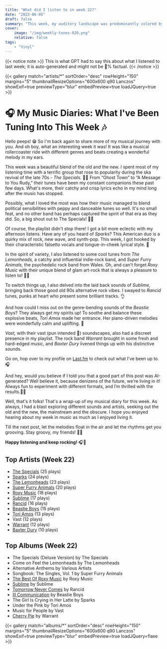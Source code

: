 ```yaml
---
title: "What did I listen to in week 22?"
date: "2023-06-05"
draft: false
summary: "This week, my auditory landscape was predominantly colored by the raw energy of The Specials. According to my LastFM data, I've been diving deep into their skank-worthy rhythms and punk-infused lyrics, making them my top-played artist. Stay tuned for a closer look into this gritty music obsession of mine."
cover:
    image: "/img/weekly-tunes-020.png"
    relative: false
tags:
    - "Vinyl"
---
```


{{< notice note >}}
This is what GPT had to say this about what I listened to last week; it is auto-generated and might not be 💯% factual.
{{< /notice >}}

{{< gallery match="artists/*" sortOrder="desc" rowHeight="150" margins="5" thumbnailResizeOptions="600x600 q90 Lanczos" showExif=true previewType="blur" embedPreview=true loadJQuery=true >}}

# 🎧 My Music Diaries: What I've Been Tuning Into This Week 🎶

Hello peeps! 😁  So I'm back again to share more of my musical journey with you. And oh boy, what an interesting week it was! It was like a musical rollercoaster ride with different genres and beats creating a wonderful melody in my ears. 

This week was a beautiful blend of the old and the new. I spent most of my listening time with a terrific group that rose to popularity during the ska revival of the late 70s - *The Specials.* 🎷🎺 From “Ghost Town” to “A Message to You Rudy,” their tunes have been my constant companions these past few days. What's more, their catchy and crisp lyrics echo in my mind long after the music has stopped. 

Possibly, what I loved the most was how their music managed to blend political sensibilities with peppy and danceable tunes so well. It's no small feat, and no other band has perhaps captured the spirit of that era as they did. So, a big shout out to The Specials! 👏😎 

Of course, the playlist didn't stop there! I got a bit more eclectic with my afternoon listens. Have any of you heard of *Sparks*? This American duo is a quirky mix of rock, new wave, and synth-pop. This week, I got hooked by their characteristic falsetto vocals and tongue-in-cheek lyrical style. 🎵

In the spirit of variety, I also listened to some cool tunes from *The Lemonheads,* a catchy and influential indie-rock band, and *Super Furry Animals,* the psychedelic rock band from Wales. Oh, and can't forget *Roxy Music* with their unique blend of glam art-rock that is always a pleasure to listen to! 🎸🥁

To switch things up, I also delved into the laid back sounds of *Sublime,* bringing back those good old 90s alternative rock vibes. I swayed to *Rancid* tunes, punks at heart who present some brilliant tracks. 👌 

And how could I miss out on the genre-bending sounds of the *Beastie Boys*? They always get my spirits up! To soothe and balance these explosive beats, *Tori Amos* made her entrance. Her piano-driven melodies were wonderfully calm and uplifting. 🎹

*Vast,* with their vast (pun intended 🙈) soundscapes, also had a discreet presence in my playlist. The rock band *Warrant* brought in some fresh and hard-edged music, and *Baxter Dury* livened things up with his distinctive sounds. 

Go on, hop over to my profile on [Last.fm](https://www.last.fm/user/RussMckendrick) to check out what I've been up to. 🎧

And hey, would you believe if I told you that a good part of this post was AI-generated? Well believe it, because denizens of the future, we're living in it! Always fun to experiment with different formats, and I’m thrilled with the results.🤖💫

Well, that's it folks! That's a wrap-up of my musical diary for this week. As always, I had a blast exploring different sounds and artists, seeking out the old and the new, the mainstream and the obscure. I hope you enjoyed hearing about my week in music as much as I enjoyed living it. 

Till the next post, let the melodies float in the air and let the rhythms get you grooving. Stay groovy, my friends! 🤘🎼

**Happy listening and keep rocking!** 🎧🚀

## Top Artists (Week 22)

- [The Specials](https://www.mckendrick.rocks/artist/the-specials/) (25 plays)
- [Sparks](https://www.mckendrick.rocks/artist/sparks/) (24 plays)
- [The Lemonheads](https://www.mckendrick.rocks/artist/the-lemonheads/) (23 plays)
- [Super Furry Animals](https://www.mckendrick.rocks/artist/super-furry-animals/) (20 plays)
- [Roxy Music](https://www.mckendrick.rocks/artist/roxy-music/) (18 plays)
- [Sublime](https://www.mckendrick.rocks/artist/sublime/) (17 plays)
- [Rancid](https://www.mckendrick.rocks/artist/rancid/) (16 plays)
- [Beastie Boys](https://www.mckendrick.rocks/artist/beastie-boys/) (15 plays)
- [Tori Amos](https://www.mckendrick.rocks/artist/tori-amos/) (13 plays)
- Vast (12 plays)
- [Warrant](https://www.mckendrick.rocks/artist/warrant/) (12 plays)
- [Baxter Dury](https://www.mckendrick.rocks/artist/baxter-dury/) (10 plays)


## Top Albums (Week 22)

- The Specials (Deluxe Version) by The Specials
- Come on Feel the Lemonheads by The Lemonheads
- Alternative Anthems by Various Artists
- Songbook: The Singles, Vol. 1 by Super Furry Animals
- [The Best Of Roxy Music](https://www.mckendrick.rocks/albums/the-best-of-roxy-music-24389216/) by Roxy Music
- [Sublime](https://www.mckendrick.rocks/albums/sublime-8687804/) by Sublime
- [Tomorrow Never Comes](https://www.mckendrick.rocks/albums/tomorrow-never-comes-27265383/) by Rancid
- [Ill Communication](https://www.mckendrick.rocks/albums/ill-communication-1856276/) by Beastie Boys
- The Girl Is Crying in Her Latte by Sparks
- Under the Pink by Tori Amos
- Music for People by Vast
- [Cherry Pie](https://www.mckendrick.rocks/albums/cherry-pie-26175560/) by Warrant


{{< gallery match="albums/*" sortOrder="desc" rowHeight="150" margins="5" thumbnailResizeOptions="600x600 q90 Lanczos" showExif=true previewType="blur" embedPreview=true loadJQuery=flase >}}